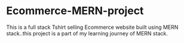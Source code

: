 # Ecommerce-MERN-project

This is a full stack Tshirt selling Ecommerce website built using MERN stack..this project is a part of my learning journey of MERN stack. 
